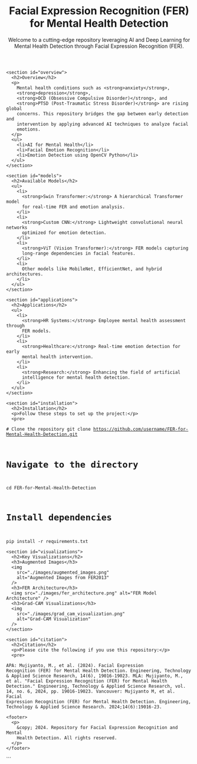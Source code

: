 <!DOCTYPE html>
<html lang="en">
  <head>
    <meta charset="UTF-8" />
    <meta name="viewport" content="width=device-width, initial-scale=1.0" />
    <meta
      name="keywords"
      content="Facial Expression Recognition, AI for Mental Health, Facial Emotion Recognition, Artificial Intelligence Mental Health, Emotion Detection using OpenCV Python, AI Emotion Recognition, Uses of Artificial Intelligence in Mental Health"
    />
    <meta
      name="description"
      content="A comprehensive repository for Facial Expression Recognition (FER) models applied in Mental Health Detection. Includes advanced AI models like Swin Transformer, CNN, ViT, and real-world applications for emotion detection."
    />
    <title>
      Facial Expression Recognition (FER) for Mental Health Detection
    </title>
  </head>
  <body>
    <header>
      <h1>Facial Expression Recognition (FER) for Mental Health Detection</h1>
      <p>
        Welcome to a cutting-edge repository leveraging AI and Deep Learning for
        Mental Health Detection through Facial Expression Recognition (FER).
      </p>
    </header>

    <section id="overview">
      <h2>Overview</h2>
      <p>
        Mental health conditions such as <strong>anxiety</strong>,
        <strong>depression</strong>,
        <strong>OCD (Obsessive Compulsive Disorder)</strong>, and
        <strong>PTSD (Post-Traumatic Stress Disorder)</strong> are rising global
        concerns. This repository bridges the gap between early detection and
        intervention by applying advanced AI techniques to analyze facial
        emotions.
      </p>
      <ul>
        <li>AI for Mental Health</li>
        <li>Facial Emotion Recognition</li>
        <li>Emotion Detection using OpenCV Python</li>
      </ul>
    </section>

    <section id="models">
      <h2>Available Models</h2>
      <ul>
        <li>
          <strong>Swin Transformer:</strong> A hierarchical Transformer model
          for real-time FER and emotion analysis.
        </li>
        <li>
          <strong>Custom CNN:</strong> Lightweight convolutional neural networks
          optimized for emotion detection.
        </li>
        <li>
          <strong>ViT (Vision Transformer):</strong> FER models capturing
          long-range dependencies in facial features.
        </li>
        <li>
          Other models like MobileNet, EfficientNet, and hybrid architectures.
        </li>
      </ul>
    </section>

    <section id="applications">
      <h2>Applications</h2>
      <ul>
        <li>
          <strong>HR Systems:</strong> Employee mental health assessment through
          FER models.
        </li>
        <li>
          <strong>Healthcare:</strong> Real-time emotion detection for early
          mental health intervention.
        </li>
        <li>
          <strong>Research:</strong> Enhancing the field of artificial
          intelligence for mental health detection.
        </li>
      </ul>
    </section>

    <section id="installation">
      <h2>Installation</h2>
      <p>Follow these steps to set up the project:</p>
      <pre>

<code># Clone the repository
git clone https://github.com/username/FER-for-Mental-Health-Detection.git

# Navigate to the directory

cd FER-for-Mental-Health-Detection

# Install dependencies

pip install -r requirements.txt</code>
</pre>
</section>

    <section id="visualizations">
      <h2>Key Visualizations</h2>
      <h3>Augmented Images</h3>
      <img
        src="./images/augmented_images.png"
        alt="Augmented Images from FER2013"
      />
      <h3>FER Architecture</h3>
      <img src="./images/fer_architecture.png" alt="FER Model Architecture" />
      <h3>Grad-CAM Visualizations</h3>
      <img
        src="./images/grad_cam_visualization.png"
        alt="Grad-CAM Visualization"
      />
    </section>

    <section id="citation">
      <h2>Citation</h2>
      <p>Please cite the following if you use this repository:</p>
      <pre>

<code>APA: Mujiyanto, M., et al. (2024). Facial Expression Recognition (FER) for Mental Health Detection. Engineering, Technology & Applied Science Research, 14(6), 19016-19023.
MLA: Mujiyanto, M., et al. "Facial Expression Recognition (FER) for Mental Health Detection." Engineering, Technology & Applied Science Research, vol. 14, no. 6, 2024, pp. 19016-19023.
Vancouver: Mujiyanto M, et al. Facial Expression Recognition (FER) for Mental Health Detection. Engineering, Technology & Applied Science Research. 2024;14(6):19016-23.</code>
</pre>
</section>

    <footer>
      <p>
        &copy; 2024. Repository for Facial Expression Recognition and Mental
        Health Detection. All rights reserved.
      </p>
    </footer>

  </body>
</html>
```
